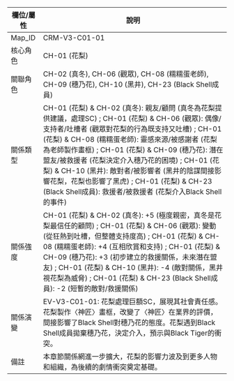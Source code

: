 | 欄位/屬性 | 說明 |
|---|---|
| Map_ID | CRM-V3-C01-01 |
| 核心角色 | CH-01 (花梨) |
| 關聯角色 | CH-02 (真冬), CH-06 (觀眾), CH-08 (糯糯蛋老師), CH-09 (穗乃花), CH-10 (黑井), CH-23 (Black Shell成員) |
| 關係類型 | CH-01 (花梨) & CH-02 (真冬): 親友/顧問 (真冬為花梨提供建議，處理SC) ; CH-01 (花梨) & CH-06 (觀眾): 偶像/支持者/吐槽者 (觀眾對花梨的行為既支持又吐槽) ; CH-01 (花梨) & CH-08 (糯糯蛋老師): 靈感來源/被感謝者 (花梨為老師製作畫框) ; CH-01 (花梨) & CH-09 (穗乃花): 潛在盟友/被救援者 (花梨決定介入穗乃花的困境) ; CH-01 (花梨) & CH-10 (黑井): 敵對者/被影響者 (黑井的陰謀間接影響花梨，花梨也影響了黑虎) ; CH-01 (花梨) & CH-23 (Black Shell成員): 救援者/被救援者 (花梨介入Black Shell的事件) |
| 關係強度 | CH-01 (花梨) & CH-02 (真冬): +5 (極度親密，真冬是花梨最信任的顧問) ; CH-01 (花梨) & CH-06 (觀眾): 變動 (從狂熱到吐槽，但整體支持度高) ; CH-01 (花梨) & CH-08 (糯糯蛋老師): +4 (互相欣賞和支持) ; CH-01 (花梨) & CH-09 (穗乃花): +3 (初步建立的救援關係，未來潛在盟友) ; CH-01 (花梨) & CH-10 (黑井): -4 (敵對關係，黑井視花梨為威脅) ; CH-01 (花梨) & CH-23 (Black Shell成員): -2 (短暫的敵對/救援關係) |
| 關係演變 | EV-V3-C01-01: 花梨處理巨額SC，展現其社會責任感。花梨製作〈神匠〉畫框，改變了〈神匠〉在業界的評價，間接影響了Black Shell對穗乃花的態度。花梨遇到Black Shell成員拋棄穗乃花，決定介入，預示與Black Tiger的衝突。 |
| 備註 | 本章節關係網進一步擴大，花梨的影響力波及到更多人物和組織，為後續的劇情衝突奠定基礎。 |
